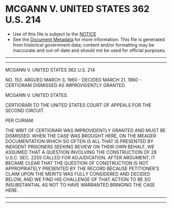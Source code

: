 ---
---

# MCGANN V. UNITED STATES 362 U.S. 214

* Use of this file is subject to the [NOTICE](https://github.com/publicdocs/notice/blob/master/NOTICE)
* See the [Document Metadata](../../../) for more information.
  This file is generated from historical government data; content and/or formatting may be inaccurate and out-of-date and should not be used for official purposes.

----------
----------

MCGANN V. UNITED STATES 362 U.S. 214

NO. 153.  ARGUED MARCH 3, 1960 - DECIDED MARCH 21, 1960 - CERTIORARI DISMISSED AS IMPROVIDENTLY GRANTED.

MCGANN V. UNITED STATES.

CERTIORARI TO THE UNITED STATES COURT OF APPEALS FOR THE SECOND CIRCUIT.

PER CURIAM.

THE WRIT OF CERTIORARI WAS IMPROVIDENTLY GRANTED AND MUST BE DISMISSED.  WHEN THE CASE WAS BROUGHT HERE, ON THE MEAGER DOCUMENTATION WHICH SO OFTEN IS ALL THAT IS PRESENTED BY INDIGENT PRISONERS SEEKING REVIEW ON THEIR OWN BEHALF, WE ASSUMED THAT A QUESTION INVOLVING THE CONSTRUCTION OF 28 U.S.C. SEC. 2255 CALLED FOR ADJUDICATION.  AFTER ARGUMENT, IT BECAME CLEAR THAT THE QUESTION OF CONSTRUCTION IS NOT APPROPRIATELY PRESENTED BY THE RECORD BECAUSE PETITIONER'S CLAIM UPON THE MERITS WAS FULLY CONSIDERED AND DECIDED BELOW, AND WE FIND HIS CHALLENGE OF THAT ACTION TO BE SO INSUBSTANTIAL AS NOT TO HAVE WARRANTED BRINGING THE CASE HERE.


----------
----------

